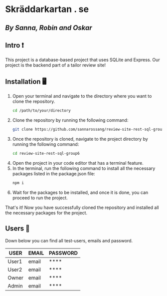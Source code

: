 # Skräddarkartan . se
## _By Sanna, Robin and Oskar_
## Intro ❗

This project is a database-based project that uses SQLite and Express. Our project is the backend part of a tailor review site! 

## Installation 🖥️
1. Open your terminal and navigate to the directory where you want to clone the repository.
    ```bash
    cd /path/to/your/directory
    ```
2. Clone the repository by running the following command:
    ```bash
    git clone https://github.com/sannarossang/review-site-rest-sql-group6.git
    ```
3. Once the repository is cloned, navigate to the project directory by running the following command:
    ```bash
    cd review-site-rest-sql-group6
    ```
4. Open the project in your code editor that has a terminal feature.
5. In the terminal, run the following command to install all the necessary packages listed in the package.json file:
    ```bash
    npm i
    ```
6. Wait for the packages to be installed, and once it is done, you can proceed to run the project.

That's it! Now you have successfully cloned the repository and installed all the necessary packages for the project.

## Users 👤

Down below you can find all test-users, emails and password.

| USER | EMAIL | PASSWORD |
| ------ | ------ | ------ |
| User1 | email | **** |
| User2 | email | **** |
| Owner | email | **** |
| Admin | email | **** |
